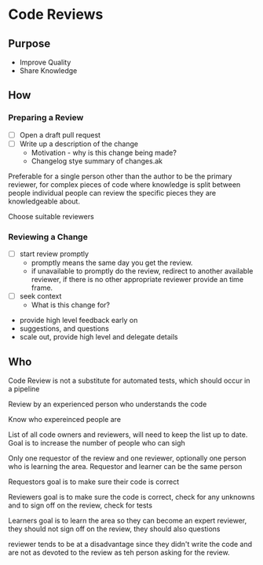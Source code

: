 # Code Reviews

## Purpose

- Improve Quality
- Share Knowledge

## How

### Preparing a Review

- [ ] Open a draft pull request
- [ ] Write up a description of the change
    - Motivation - why is this change being made?
    - Changelog stye summary of changes.ak

Preferable for a single person other than the author to be the primary reviewer, for complex pieces of code where knowledge is split between people individual people can review the specific pieces they are knowledgeable about.

Choose suitable reviewers

### Reviewing a Change

- [ ] start review promptly
    - promptly means the same day you get the review.
    - if unavailable to promptly do the review, redirect to another available reviewer, if there is no other appropriate reviewer provide an time frame.
- [ ] seek context
    - What is this change for?
- provide high level feedback early on
- suggestions, and questions
- scale out, provide high level and delegate details


## Who

Code Review is not a substitute for automated tests, which should occur in a pipeline

Review by an experienced person who understands the code

Know who expereinced people are

List of all code owners and reviewers, will need to keep the list up to date. Goal is to increase the number of people who can sigh

Only one requestor of the review and one reviewer, optionally one person who is learning the area. Requestor and learner can be the same person

Requestors goal is to make sure their code is correct

Reviewers goal is to make sure the code is correct, check for any unknowns and to sign off on the review, check for tests

Learners goal is to learn the area so they can become an expert reviewer, they should not sign off on the review, they should also questions


reviewer tends to be at a disadvantage since they didn't write the code and are not as devoted to the review as teh person asking for the review.